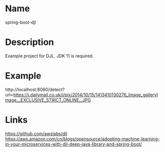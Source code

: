 # Name
spring-boot-djl

# Description
Example project for DJL. JDK 11 is required.

# Example
http://localhost:8080/detect?url=https://i.dailymail.co.uk/i/pix/2014/10/15/1413410130276_Image_galleryImage__EXCLUSIVE_STRICT_ONLINE_.JPG

# Links
https://github.com/awslabs/djl  
https://aws.amazon.com/cn/blogs/opensource/adopting-machine-learning-in-your-microservices-with-djl-deep-java-library-and-spring-boot/
